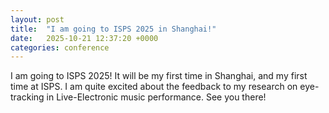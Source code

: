 ```yaml
---
layout: post
title:  "I am going to ISPS 2025 in Shanghai!"
date:   2025-10-21 12:37:20 +0000
categories: conference
---
```


I am going to ISPS 2025!
It will be my first time in Shanghai, and my first time at ISPS.
I am quite excited about the feedback to my research on eye-tracking in Live-Electronic music performance.
See you there!

